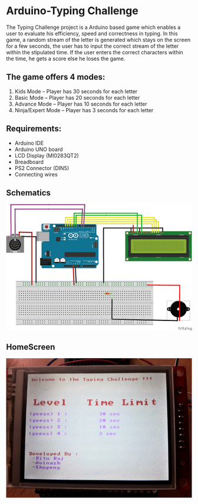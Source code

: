 Arduino-Typing Challenge
========================
The Typing Challenge project is a Arduino based game which enables a user to evaluate his efficiency, speed and correctness in typing. In this game, a random stream of the letter is generated which stays on the screen for a few seconds, the user has to input the correct stream of the letter within the stipulated time. If the user enters the correct characters within the time, he gets a score else he loses the game.

The game offers 4 modes:
------------------------ 
1. Kids Mode – Player has 30 seconds for each letter
2. Basic Mode – Player has 20 seconds for each letter
3. Advance Mode – Player has 10 seconds for each letter
4. Ninja/Expert Mode – Player has 3 seconds for each letter

Requirements: 
-------------
- Arduino IDE
- Arduino UNO board
-	LCD Display (MI0283QT2)
-	Breadboard
-	PS2 Connector (DIN5)
-	Connecting wires

Schematics
-----------
![alt text](https://raw.githubusercontent.com/raj-ritu/Typing-challenge/master/TypingChallenge-Schematics.png)

HomeScreen
-----------
![alt text](https://raw.githubusercontent.com/raj-ritu/Typing-challenge/master/TypingChallengeArduino-HomeScreen.png)

